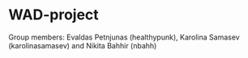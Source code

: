 # WAD-project

Group members: Evaldas Petnjunas (healthypunk), Karolina Samasev (karolinasamasev) and Nikita Bahhir (nbahh)
